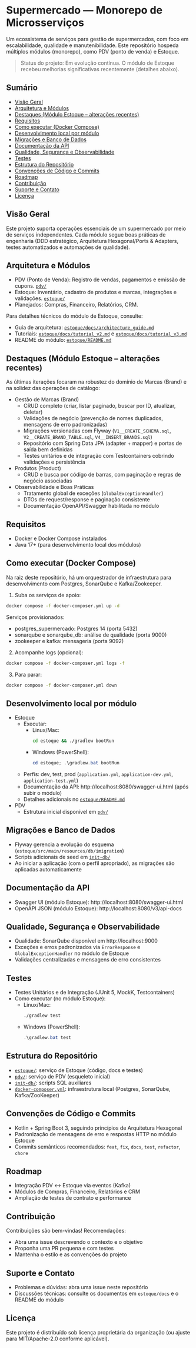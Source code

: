 # Supermercado — Monorepo de Microsserviços

Um ecossistema de serviços para gestão de supermercados, com foco em escalabilidade, qualidade e manutenibilidade. Este
repositório hospeda múltiplos módulos (monorepo), como PDV (ponto de venda) e Estoque.

> Status do projeto: Em evolução contínua. O módulo de Estoque recebeu melhorias significativas recentemente (detalhes
> abaixo).

## Sumário

- [Visão Geral](#visão-geral)
- [Arquitetura e Módulos](#arquitetura-e-módulos)
- [Destaques (Módulo Estoque – alterações recentes)](#destaques-módulo-estoque--alterações-recentes)
- [Requisitos](#requisitos)
- [Como executar (Docker Compose)](#como-executar-docker-compose)
- [Desenvolvimento local por módulo](#desenvolvimento-local-por-módulo)
- [Migrações e Banco de Dados](#migrações-e-banco-de-dados)
- [Documentação da API](#documentação-da-api)
- [Qualidade, Segurança e Observabilidade](#qualidade-segurança-e-observabilidade)
- [Testes](#testes)
- [Estrutura do Repositório](#estrutura-do-repositório)
- [Convenções de Código e Commits](#convenções-de-código-e-commits)
- [Roadmap](#roadmap)
- [Contribuição](#contribuição)
- [Suporte e Contato](#suporte-e-contato)
- [Licença](#licença)

## Visão Geral

Este projeto suporta operações essenciais de um supermercado por meio de serviços independentes. Cada módulo segue boas
práticas de engenharia (DDD estratégico, Arquitetura Hexagonal/Ports & Adapters, testes automatizados e automações de
qualidade).

## Arquitetura e Módulos

- PDV (Ponto de Venda): Registro de vendas, pagamentos e emissão de cupons. [`pdv/`](pdv/)
- Estoque: Inventário, cadastro de produtos e marcas, integrações e validações. [`estoque/`](estoque/)
- Planejados: Compras, Financeiro, Relatórios, CRM.

Para detalhes técnicos do módulo de Estoque, consulte:

- Guia de arquitetura: [`estoque/docs/architecture_guide.md`](estoque/docs/architecture_guide.md)
- Tutoriais: [`estoque/docs/tutorial_v2.md`](estoque/docs/tutorial_v2.md) e [
  `estoque/docs/tutorial_v3.md`](estoque/docs/tutorial_v3.md)
- README do módulo: [`estoque/README.md`](estoque/README.md)

## Destaques (Módulo Estoque – alterações recentes)

As últimas iterações focaram na robustez do domínio de Marcas (Brand) e na solidez das operações de catálogo:

- Gestão de Marcas (Brand)
    - CRUD completo (criar, listar paginado, buscar por ID, atualizar, deletar)
    - Validações de negócio (prevenção de nomes duplicados, mensagens de erro padronizadas)
    - Migrações versionadas com Flyway (`V1__CREATE_SCHEMA.sql`, `V2__CREATE_BRAND_TABLE.sql`, `V4__INSERT_BRANDS.sql`)
    - Repositório com Spring Data JPA (adapter + mapper) e portas de saída bem definidas
    - Testes unitários e de integração com Testcontainers cobrindo validações e persistência
- Produtos (Product)
    - CRUD e busca por código de barras, com paginação e regras de negócio associadas
- Observabilidade e Boas Práticas
    - Tratamento global de exceções (`GlobalExceptionHandler`)
    - DTOs de request/response e paginação consistente
    - Documentação OpenAPI/Swagger habilitada no módulo

## Requisitos

- Docker e Docker Compose instalados
- Java 17+ (para desenvolvimento local dos módulos)

## Como executar (Docker Compose)

Na raiz deste repositório, há um orquestrador de infraestrutura para desenvolvimento com Postgres, SonarQube e
Kafka/Zookeeper.

1) Suba os serviços de apoio:

```bash
docker compose -f docker-composer.yml up -d
```

Serviços provisionados:

- postgres_supermercado: Postgres 14 (porta 5432)
- sonarqube e sonarqube_db: análise de qualidade (porta 9000)
- zookeeper e kafka: mensageria (porta 9092)

2) Acompanhe logs (opcional):

```bash
docker compose -f docker-composer.yml logs -f
```

3) Para parar:

```bash
docker compose -f docker-composer.yml down
```

## Desenvolvimento local por módulo

- Estoque
    - Executar:
        - Linux/Mac:
          ```bash
          cd estoque && ./gradlew bootRun
          ```
        - Windows (PowerShell):
          ```powershell
          cd estoque; .\gradlew.bat bootRun
          ```
    - Perfis: dev, test, prod (`application.yml`, `application-dev.yml`, `application-test.yml`)
    - Documentação da API: http://localhost:8080/swagger-ui.html (após subir o módulo)
    - Detalhes adicionais no [`estoque/README.md`](estoque/README.md)
- PDV
    - Estrutura inicial disponível em [`pdv/`](pdv/)

## Migrações e Banco de Dados

- Flyway gerencia a evolução do esquema (`estoque/src/main/resources/db/imigration`)
- Scripts adicionais de seed em [`init-db/`](init-db/)
- Ao iniciar a aplicação (com o perfil apropriado), as migrações são aplicadas automaticamente

## Documentação da API

- Swagger UI (módulo Estoque): http://localhost:8080/swagger-ui.html
- OpenAPI JSON (módulo Estoque): http://localhost:8080/v3/api-docs

## Qualidade, Segurança e Observabilidade

- Qualidade: SonarQube disponível em http://localhost:9000
- Exceções e erros padronizados via `ErrorResponse` e `GlobalExceptionHandler` no módulo de Estoque
- Validações centralizadas e mensagens de erro consistentes

## Testes

- Testes Unitários e de Integração (JUnit 5, MockK, Testcontainers)
- Como executar (no módulo Estoque):
    - Linux/Mac:
      ```bash
      ./gradlew test
      ```
    - Windows (PowerShell):
      ```powershell
      .\gradlew.bat test
      ```

## Estrutura do Repositório

- [`estoque/`](estoque/): serviço de Estoque (código, docs e testes)
- [`pdv/`](pdv/): serviço de PDV (esqueleto inicial)
- [`init-db/`](init-db/): scripts SQL auxiliares
- [`docker-composer.yml`](docker-composer.yml): infraestrutura local (Postgres, SonarQube, Kafka/ZooKeeper)

## Convenções de Código e Commits

- Kotlin + Spring Boot 3, seguindo princípios de Arquitetura Hexagonal
- Padronização de mensagens de erro e respostas HTTP no módulo Estoque
- Commits semânticos recomendados: `feat`, `fix`, `docs`, `test`, `refactor`, `chore`

## Roadmap

- Integração PDV ↔ Estoque via eventos (Kafka)
- Módulos de Compras, Financeiro, Relatórios e CRM
- Ampliação de testes de contrato e performance

## Contribuição

Contribuições são bem-vindas! Recomendações:

- Abra uma issue descrevendo o contexto e o objetivo
- Proponha uma PR pequena e com testes
- Mantenha o estilo e as convenções do projeto

## Suporte e Contato

- Problemas e dúvidas: abra uma issue neste repositório
- Discussões técnicas: consulte os documentos em `estoque/docs` e o README do módulo

## Licença

Este projeto é distribuído sob licença proprietária da organização (ou ajuste para MIT/Apache-2.0 conforme aplicável).
